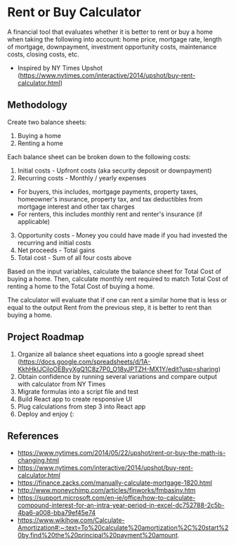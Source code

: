 # Rent or Buy Calculator
A financial tool that evaluates whether it is better to rent or buy a home when taking the following into account: home price, mortgage rate, length of mortgage, downpayment, investment opportunity costs, maintenance costs, closing costs, etc.

* Inspired by NY Times Upshot (https://www.nytimes.com/interactive/2014/upshot/buy-rent-calculator.html)

## Methodology

Create two balance sheets:
1. Buying a home
2. Renting a home

Each balance sheet can be broken down to the following costs: 
1. Initial costs - Upfront costs (aka security deposit or downpayment)
2. Recurring costs - Monthly / yearly expenses
* For buyers, this includes, mortgage payments, property taxes, homeowner's insurance, property tax, and tax deductibles from mortgage interest and other tax charges
* For renters, this includes monthly rent and renter's insurance (if applicable)
3. Opportunity costs - Money you could have made if you had invested the recurring and initial costs
4. Net proceeds - Total gains
5. Total cost - Sum of all four costs above

Based on the input variables, calculate the balance sheet for Total Cost of buying a home. Then, calculate monthly rent required to match Total Cost of renting a home to the Total Cost of buying a home.

The calculator will evaluate that if one can rent a similar home that is less or equal to the output Rent from the previous step, it is better to rent than buying a home.

## Project Roadmap

1. Organize all balance sheet equations into a google spread sheet (https://docs.google.com/spreadsheets/d/1A-KkhHklJCiloOEByyXgQ1C8z7P0_O18yJPTZH-MX1Y/edit?usp=sharing)
2. Obtain confidence by running several variations and compare output with calculator from NY Times
3. Migrate formulas into a script file and test
4. Build React app to create responsive UI
5. Plug calculations from step 3 into React app
6. Deploy and enjoy (:

## References

* https://www.nytimes.com/2014/05/22/upshot/rent-or-buy-the-math-is-changing.html
* https://www.nytimes.com/interactive/2014/upshot/buy-rent-calculator.html
* https://finance.zacks.com/manually-calculate-mortgage-1820.html
* http://www.moneychimp.com/articles/finworks/fmbasinv.htm
* https://support.microsoft.com/en-ie/office/how-to-calculate-compound-interest-for-an-intra-year-period-in-excel-dc752788-2c5b-4ba6-a008-bba79ef45e74
* https://www.wikihow.com/Calculate-Amortization#:~:text=To%20calculate%20amortization%2C%20start%20by,find%20the%20principal%20payment%20amount.
